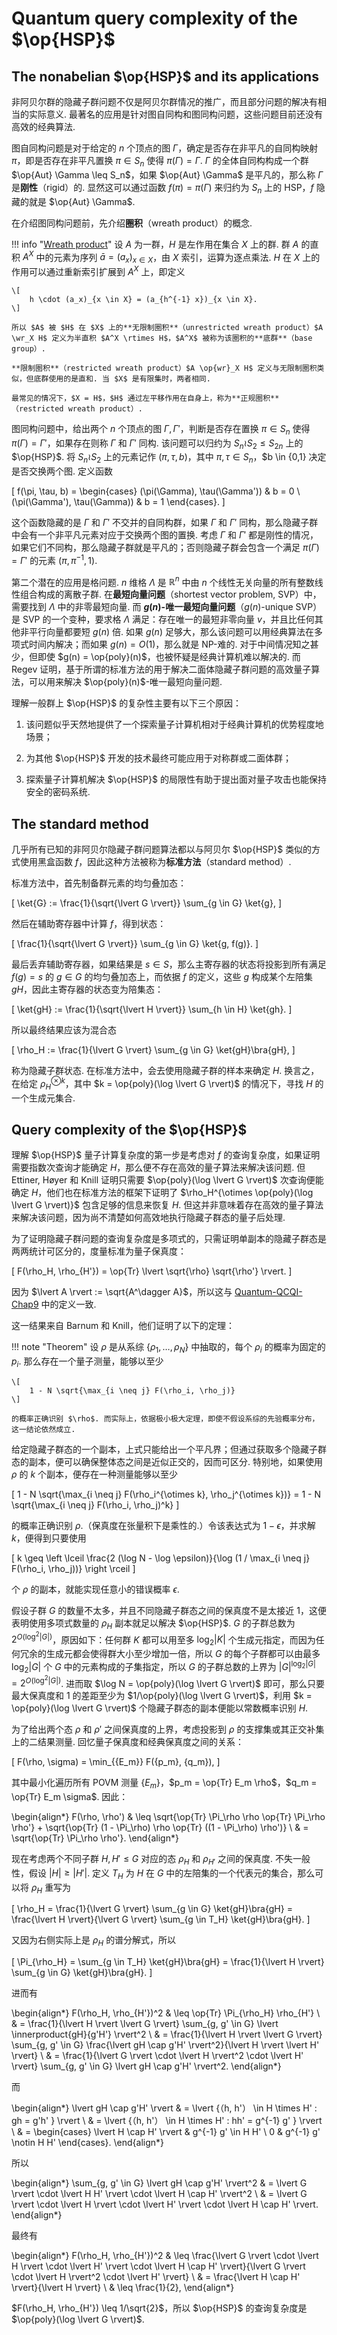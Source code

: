 # Quantum query complexity of the $\op{HSP}$

## The nonabelian $\op{HSP}$ and its applications

非阿贝尔群的隐藏子群问题不仅是阿贝尔群情况的推广，而且部分问题的解决有相当的实际意义. 最著名的应用是针对图自同构和图同构问题，这些问题目前还没有高效的经典算法. 

图自同构问题是对于给定的 $n$ 个顶点的图 $\Gamma$，确定是否存在非平凡的自同构映射 $\pi$，即是否存在非平凡置换 $\pi \in S_n$ 使得 $\pi(\Gamma) = \Gamma$. $\Gamma$ 的全体自同构构成一个群 $\op{Aut} \Gamma \leq S_n$，如果 $\op{Aut} \Gamma$ 是平凡的，那么称 $\Gamma$ 是**刚性**（rigid）的. 显然这可以通过函数 $f(\pi) = \pi(\Gamma)$ 来归约为 $S_n$ 上的 HSP，$f$ 隐藏的就是 $\op{Aut} \Gamma$. 

在介绍图同构问题前，先介绍**圈积**（wreath product）的概念.

!!! info "[Wreath product](https://en.wikipedia.org/wiki/Wreath_product)"
    设 $A$ 为一群，$H$ 是左作用在集合 $X$ 上的群. 群 $A$ 的直积 $A^X$ 中的元素为序列 $\bar{a} = (a_x)_{x \in X}$，由 $X$ 索引，运算为逐点乘法. $H$ 在 $X$ 上的作用可以通过重新索引扩展到 $A^X$ 上，即定义

    \[
        h \cdot (a_x)_{x \in X} = (a_{h^{-1} x})_{x \in X}.
    \]

    所以 $A$ 被 $H$ 在 $X$ 上的**无限制圈积**（unrestricted wreath product）$A \wr_X H$ 定义为半直积 $A^X \rtimes H$，$A^X$ 被称为该圈积的**底群**（base group）.

    **限制圈积**（restricted wreath product）$A \op{wr}_X H$ 定义与无限制圈积类似，但底群使用的是直和. 当 $X$ 是有限集时，两者相同.

    最常见的情况下，$X = H$，$H$ 通过左平移作用在自身上，称为**正规圈积**（restricted wreath product）.

图同构问题中，给出两个 $n$ 个顶点的图 $\Gamma, \Gamma'$，判断是否存在置换 $\pi \in S_n$ 使得 $\pi(\Gamma) = \Gamma'$，如果存在则称 $\Gamma$ 和 $\Gamma'$ 同构. 该问题可以归约为 $S_n \wr S_2 \leq S_{2n}$ 上的 $\op{HSP}$. 将 $S_n \wr S_2$ 上的元素记作 $(\pi, \tau, b)$，其中 $\pi, \tau \in S_n$，$b \in \{0,1\} 决定是否交换两个图. 定义函数

\[
    f(\pi, \tau, b) = \begin{cases}
        (\pi(\Gamma), \tau(\Gamma')) & b = 0 \\
        (\pi(\Gamma'), \tau(\Gamma)) & b = 1
    \end{cases}.
\]

这个函数隐藏的是 $\Gamma$ 和 $\Gamma'$ 不交并的自同构群，如果 $\Gamma$ 和 $\Gamma'$ 同构，那么隐藏子群中会有一个非平凡元素对应于交换两个图的置换. 考虑 $\Gamma$ 和 $\Gamma'$ 都是刚性的情况，如果它们不同构，那么隐藏子群就是平凡的；否则隐藏子群会包含一个满足 $\pi(\Gamma) = \Gamma'$ 的元素 $(\pi, \pi^{-1}, 1)$.

第二个潜在的应用是格问题. $n$ 维格 $\Lambda$ 是 $\mathbb{R}^n$ 中由 $n$ 个线性无关向量的所有整数线性组合构成的离散子群. 在**最短向量问题**（shortest vector problem, SVP）中，需要找到 $\Lambda$ 中的非零最短向量. 而 **$g(n)$-唯一最短向量问题**（$g(n)$-unique SVP）是 SVP 的一个变种，要求格 $\Lambda$ 满足：存在唯一的最短非零向量 $v$，并且比任何其他非平行向量都要短 $g(n)$ 倍. 如果 $g(n)$ 足够大，那么该问题可以用经典算法在多项式时间内解决；而如果 $g(n) = O(1)$，那么就是 $\mathrm{NP}$-难的. 对于中间情况知之甚少，但即使 $g(n) = \op{poly}(n)$，也被怀疑是经典计算机难以解决的. 而 Regev 证明，基于所谓的标准方法的用于解决二面体隐藏子群问题的高效量子算法，可以用来解决 $\op{poly}(n)$-唯一最短向量问题. 

理解一般群上 $\op{HSP}$ 的复杂性主要有以下三个原因：

1. 该问题似乎天然地提供了一个探索量子计算机相对于经典计算机的优势程度地场景；

2. 为其他 $\op{HSP}$ 开发的技术最终可能应用于对称群或二面体群；

3. 探索量子计算机解决 $\op{HSP}$ 的局限性有助于提出面对量子攻击也能保持安全的密码系统.

## The standard method

几乎所有已知的非阿贝尔隐藏子群问题算法都以与阿贝尔 $\op{HSP}$ 类似的方式使用黑盒函数 $f$，因此这种方法被称为**标准方法**（standard method）. 

标准方法中，首先制备群元素的均匀叠加态：

\[
    \ket{G} := \frac{1}{\sqrt{\lvert G \rvert}} \sum_{g \in G} \ket{g},
\]

然后在辅助寄存器中计算 $f$，得到状态：

\[
    \frac{1}{\sqrt{\lvert G \rvert}} \sum_{g \in G} \ket{g, f(g)}.
\]

最后丢弃辅助寄存器，如果结果是 $s \in S$，那么主寄存器的状态将投影到所有满足 $f(g) = s$ 的 $g \in G$ 的均匀叠加态上，而依据 $f$ 的定义，这些 $g$ 构成某个左陪集 $gH$，因此主寄存器的状态变为陪集态：

\[
    \ket{gH} := \frac{1}{\sqrt{\lvert H \rvert}} \sum_{h \in H} \ket{gh}.
\]

所以最终结果应该为混合态

\[
    \rho_H := \frac{1}{\lvert G \rvert} \sum_{g \in G} \ket{gH}\bra{gH},
\]

称为隐藏子群状态. 在标准方法中，会去使用隐藏子群的样本来确定 $H$. 换言之，在给定 $\rho_H^{\otimes k}$，其中 $k = \op{poly}(\log \lvert G \rvert)$ 的情况下，寻找 $H$ 的一个生成元集合.

## Query complexity of the $\op{HSP}$

理解 $\op{HSP}$ 量子计算复杂度的第一步是考虑对 $f$ 的查询复杂度，如果证明需要指数次查询才能确定 $H$，那么便不存在高效的量子算法来解决该问题. 但 Ettiner, Høyer 和 Knill 证明只需要 $\op{poly}(\log \lvert G \rvert)$ 次查询便能确定 $H$，他们也在标准方法的框架下证明了 $\rho_H^{\otimes \op{poly}(\log \lvert G \rvert)}$ 包含足够的信息来恢复 $H$. 但这并非意味着存在高效的量子算法来解决该问题，因为尚不清楚如何高效地执行隐藏子群态的量子后处理.

为了证明隐藏子群问题的查询复杂度是多项式的，只需证明单副本的隐藏子群态是两两统计可区分的，度量标准为量子保真度：

\[
    F(\rho_H, \rho_{H'}) = \op{Tr} \lvert \sqrt{\rho} \sqrt{\rho'} \rvert.
\]

因为 $\lvert A \rvert := \sqrt{A^\dagger A}$，所以这与 [Quantum-QCQI-Chap9](https://note.shad0wash.cc/quantum/QCQI/Chap9/#fidelity) 中的定义一致. 

这一结果来自 Barnum 和 Knill，他们证明了以下的定理：

!!! note "Theorem"
    设 $\rho$ 是从系综 $\{\rho_1, \ldots, \rho_N\}$ 中抽取的，每个 $\rho_i$ 的概率为固定的 $p_i$. 那么存在一个量子测量，能够以至少

    \[
        1 - N \sqrt{\max_{i \neq j} F(\rho_i, \rho_j)}
    \]

    的概率正确识别 $\rho$. 而实际上，依据极小极大定理，即使不假设系综的先验概率分布，这一结论依然成立.

给定隐藏子群态的一个副本，上式只能给出一个平凡界；但通过获取多个隐藏子群态的副本，便可以确保整体态之间是近似正交的，因而可区分. 特别地，如果使用 $\rho$ 的 $k$ 个副本，便存在一种测量能够以至少

\[
    1 - N \sqrt{\max_{i \neq j} F(\rho_i^{\otimes k}, \rho_j^{\otimes k})} = 1 - N \sqrt{\max_{i \neq j} F(\rho_i, \rho_j)^k}
\]

的概率正确识别 $\rho$.（保真度在张量积下是乘性的.）令该表达式为 $1 - \epsilon$，并求解 $k$，便得到只要使用

\[
    k \geq \left \lceil \frac{2 (\log N - \log \epsilon)}{\log (1 / \max_{i \neq j} F(\rho_i, \rho_j))} \right \rceil
\]

个 $\rho$ 的副本，就能实现任意小的错误概率 $\epsilon$. 

假设子群 $G$ 的数量不太多，并且不同隐藏子群态之间的保真度不是太接近 $1$，这便表明使用多项式数量的 $\rho_H$ 副本就足以解决 $\op{HSP}$. $G$ 的子群总数为 $2^{O(\log^2 \lvert G \rvert)}$，原因如下：任何群 $K$ 都可以用至多 $\log_2 \lvert K \rvert$ 个生成元指定，而因为任何冗余的生成元都会使得群大小至少增加一倍，所以 $G$ 的每个子群都可以由最多 $\log_2 \lvert G \rvert$ 个 $G$ 中的元素构成的子集指定，所以 $G$ 的子群总数的上界为 $\lvert G \rvert^{\log_2 \lvert G \rvert} = 2^{O(\log^2 \lvert G \rvert)}$. 进而取 $\log N = \op{poly}(\log \lvert G \rvert)$ 即可，那么只要最大保真度和 $1$ 的差距至少为 $1/\op{poly}(\log \lvert G \rvert)$，利用 $k = \op{poly}(\log \lvert G \rvert)$ 个隐藏子群态的副本便能以常数概率识别 $H$.

为了给出两个态 $\rho$ 和 $\rho'$ 之间保真度的上界，考虑投影到 $\rho$ 的支撑集或其正交补集上的二结果测量. 回忆量子保真度和经典保真度之间的关系：

\[
    F(\rho, \sigma) = \min_{\{E_m\}} F(\{p_m\}, \{q_m\}),
\]

其中最小化遍历所有 POVM 测量 $\{E_m\}$，$p_m = \op{Tr} E_m \rho$，$q_m = \op{Tr} E_m \sigma$. 因此：

\begin{align*}
    F(\rho, \rho') & \leq \sqrt{\op{Tr} \Pi_\rho \rho \op{Tr} \Pi_\rho \rho'} + \sqrt{\op{Tr} (1 - \Pi_\rho) \rho \op{Tr} ((1 - \Pi_\rho) \rho')} \\
    & = \sqrt{\op{Tr} \Pi_\rho \rho'}.
\end{align*}

现在考虑两个不同子群 $H, H' \leq G$ 对应的态 $\rho_H$ 和 $\rho_{H'}$ 之间的保真度. 不失一般性，假设 $\lvert H \rvert \geq \lvert H' \rvert$. 定义 $T_H$ 为 $H$ 在 $G$ 中的左陪集的一个代表元的集合，那么可以将 $\rho_H$ 重写为

\[
    \rho_H = \frac{1}{\lvert G \rvert} \sum_{g \in G} \ket{gH}\bra{gH} = \frac{\lvert H \rvert}{\lvert G \rvert} \sum_{g \in T_H} \ket{gH}\bra{gH}.
\]

又因为右侧实际上是 $\rho_H$ 的谱分解式，所以

\[
    \Pi_{\rho_H} = \sum_{g \in T_H} \ket{gH}\bra{gH} = \frac{1}{\lvert H \rvert} \sum_{g \in G} \ket{gH}\bra{gH}.
\]

进而有

\begin{align*}
    F(\rho_H, \rho_{H'})^2 & \leq \op{Tr} \Pi_{\rho_H} \rho_{H'} \\
                           & = \frac{1}{\lvert H \rvert \lvert G \rvert} \sum_{g, g' \in G} \lvert \innerproduct{gH}{g'H'} \rvert^2 \\
                           & = \frac{1}{\lvert H \rvert \lvert G \rvert} \sum_{g, g' \in G} \frac{\lvert gH \cap g'H' \rvert^2}{\lvert H \rvert \lvert H' \rvert} \\
                           & = \frac{1}{\lvert G \rvert \cdot \lvert H \rvert^2 \cdot \lvert H' \rvert} \sum_{g, g' \in G} \lvert gH \cap g'H' \rvert^2.
\end{align*}

而

\begin{align*}
    \lvert gH \cap g'H' \rvert & = \lvert \{（h, h'） \in H \times H' : gh = g'h' \} \rvert \\
                               & = \lvert \{（h, h'） \in H \times H' : hh' = g^{-1} g' \} \rvert \\
                               & = \begin{cases}
                                   \lvert H \cap H' \rvert & g^{-1} g' \in H H' \\
                                   0 & g^{-1} g' \notin H H'
                                 \end{cases}.
\end{align*}

所以

\begin{align*}
    \sum_{g, g' \in G} \lvert gH \cap g'H' \rvert^2 & = \lvert G \rvert \cdot \lvert H H' \rvert \cdot \lvert H \cap H' \rvert^2 \\
                                                    & = \lvert G \rvert \cdot \lvert H \rvert \cdot \lvert H' \rvert \cdot \lvert H \cap H' \rvert.
\end{align*}
    
最终有

\begin{align*}
    F(\rho_H, \rho_{H'})^2 & \leq \frac{\lvert G \rvert \cdot \lvert H \rvert \cdot \lvert H' \rvert \cdot \lvert H \cap H' \rvert}{\lvert G \rvert \cdot \lvert H \rvert^2 \cdot \lvert H' \rvert} \\
                           & = \frac{\lvert H \cap H' \rvert}{\lvert H \rvert} \\
                           & \leq \frac{1}{2},
\end{align*}

$F(\rho_H, \rho_{H'}) \leq 1/\sqrt{2}$，所以 $\op{HSP}$ 的查询复杂度是 $\op{poly}(\log \lvert G \rvert)$.